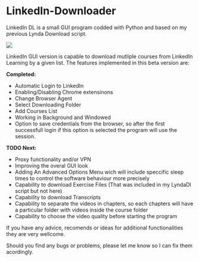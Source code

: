 # LinkedIn-Downloader
LinkedIn DL  is a small GUI program codded with Python and based on my previous Lynda Download script.

<img src="https://i.imgur.com/SrpYArO.png"></img>

LinkedIn GUI version is capable to download mutliple courses from LinkedIn Learning by a given list. The features implemented in this beta version are:

<b>Completed:</b>
- Automatic Login to LinkedIn
- Enabling/Disabling Chrome extensinons 
- Change Browser Agent
- Select Downloading Folder
- Add Courses List
- Working in Background and Windowed
- Option to save credentials from the browser, so after the first successfull login if this option is selected the program will use the session.

<b>TODO Next:</b>
 - Proxy functionality and/or VPN
 - Improving the overal GUI look
 - Adding An Advanced Options Menu wich will include speccific sleep times to control the software behaviour more precisely
 - Capability to download Exercise Files (That was included in my LyndaDl script but not here)
 - Capability to download Transcripts 
 - Capability to separate the videos in chapters, so each chapters will have a particular folder with videos inside the course folder
 - Capability to choose the video quality before starting the program
 
 If you have any advice, recomends or ideas for additional functionalities they are very wellcome. 
 
 Should you find any bugs or problems, please let me know so I can fix them acordingly. 
